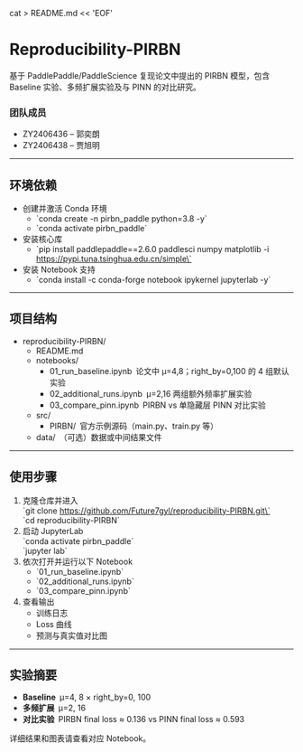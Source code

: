 cat > README.md << 'EOF'
# Reproducibility-PIRBN

基于 PaddlePaddle/PaddleScience 复现论文中提出的 PIRBN 模型，包含 Baseline 实验、多频扩展实验及与 PINN 的对比研究。

### 团队成员
- ZY2406436 – 郭奕朗  
- ZY2406438 – 贾旭明  

---

## 环境依赖

- 创建并激活 Conda 环境  
  - \`conda create -n pirbn_paddle python=3.8 -y\`  
  - \`conda activate pirbn_paddle\`  
- 安装核心库  
  - \`pip install paddlepaddle==2.6.0 paddlesci numpy matplotlib -i https://pypi.tuna.tsinghua.edu.cn/simple\`  
- 安装 Notebook 支持  
  - \`conda install -c conda-forge notebook ipykernel jupyterlab -y\`  

---

## 项目结构

- reproducibility-PIRBN/  
  - README.md  
  - notebooks/  
    - 01_run_baseline.ipynb 论文中 µ=4,8；right_by=0,100 的 4 组默认实验  
    - 02_additional_runs.ipynb µ=2,16 两组额外频率扩展实验  
    - 03_compare_pinn.ipynb PIRBN vs 单隐藏层 PINN 对比实验  
  - src/  
    - PIRBN/ 官方示例源码（main.py、train.py 等）  
  - data/ （可选）数据或中间结果文件  

---

## 使用步骤

1. 克隆仓库并进入  
   \`git clone https://github.com/Future7gyl/reproducibility-PIRBN.git\`  
   \`cd reproducibility-PIRBN\`  
2. 启动 JupyterLab  
   \`conda activate pirbn_paddle\`  
   \`jupyter lab\`  
3. 依次打开并运行以下 Notebook  
   - \`01_run_baseline.ipynb\`  
   - \`02_additional_runs.ipynb\`  
   - \`03_compare_pinn.ipynb\`  
4. 查看输出  
   - 训练日志  
   - Loss 曲线  
   - 预测与真实值对比图  

---

## 实验摘要

- **Baseline** µ=4, 8 × right_by=0, 100  
- **多频扩展** µ=2, 16  
- **对比实验** PIRBN final loss ≈ 0.136 vs PINN final loss ≈ 0.593  

详细结果和图表请查看对应 Notebook。